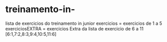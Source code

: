 # treinamento-in-
lista de exercicios do treinamento in junior
exercicios = exercicios de 1 a 5
exerciciosEXTRA = exercicios Extra da lista de exercicio de 6 a 11 [6:1,7:2,8:3,9:4,10:5,11:6]
